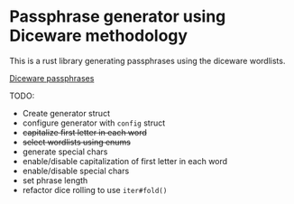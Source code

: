# Passphrase generator using Diceware methodology

This is a rust library generating passphrases using the diceware wordlists.

[Diceware passphrases](https://theworld.com/~reinhold/diceware.html)

TODO:
- Create generator struct
- configure generator with `config` struct
- ~~capitalize first letter in each word~~
- ~~select wordlists using enums~~
- generate special chars
- enable/disable capitalization of first letter in each word
- enable/disable special chars
- set phrase length
- refactor dice rolling to use `iter#fold()`

